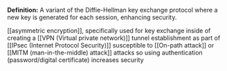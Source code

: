 **Definition:**
 A variant of the Diffie-Hellman key exchange protocol where a new key is generated for each session, enhancing security.

[[asymmetric encryption]], specifically used for key exchange inside of creating a [[VPN (Virtual private network)]] tunnel establishment as part of [[IPsec (Internet Protocol Security)]]
susceptible to [[On-path attack]] or [[MITM (man-in-the-middle) attack]] attacks so using authentication (password/digital certificate) increases security